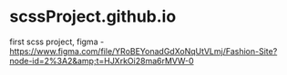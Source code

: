 # scssProject.github.io
first scss project, figma - https://www.figma.com/file/YRoBEYonadGdXoNqUtVLmj/Fashion-Site?node-id=2%3A2&amp;t=HJXrkOi28ma6rMVW-0
